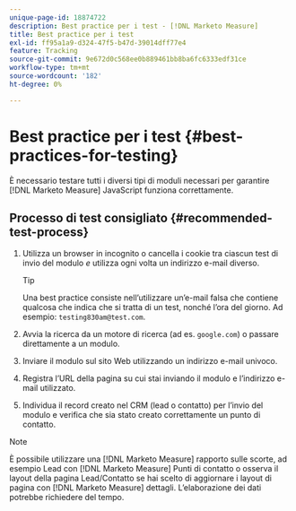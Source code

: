 ```yaml
---
unique-page-id: 18874722
description: Best practice per i test - [!DNL Marketo Measure]
title: Best practice per i test
exl-id: ff95a1a9-d324-47f5-b47d-39014dff77e4
feature: Tracking
source-git-commit: 9e672d0c568ee0b889461bb8ba6fc6333edf31ce
workflow-type: tm+mt
source-wordcount: '182'
ht-degree: 0%

---
```


# Best practice per i test {#best-practices-for-testing}

È necessario testare tutti i diversi tipi di moduli necessari per garantire [!DNL Marketo Measure] JavaScript funziona correttamente.

## Processo di test consigliato {#recommended-test-process}

1. Utilizza un browser in incognito o cancella i cookie tra ciascun test di invio del modulo _e_ utilizza ogni volta un indirizzo e-mail diverso.

   >[!TIP]
   >
   >Una best practice consiste nell’utilizzare un’e-mail falsa che contiene qualcosa che indica che si tratta di un test, nonché l’ora del giorno. Ad esempio: `testing830am@test.com`.

1. Avvia la ricerca da un motore di ricerca (ad es. `google.com`) o passare direttamente a un modulo.

1. Inviare il modulo sul sito Web utilizzando un indirizzo e-mail univoco.

1. Registra l’URL della pagina su cui stai inviando il modulo e l’indirizzo e-mail utilizzato.

1. Individua il record creato nel CRM (lead o contatto) per l’invio del modulo e verifica che sia stato creato correttamente un punto di contatto.

>[!NOTE]
>
>È possibile utilizzare una [!DNL Marketo Measure] rapporto sulle scorte, ad esempio Lead con [!DNL Marketo Measure] Punti di contatto o osserva il layout della pagina Lead/Contatto se hai scelto di aggiornare i layout di pagina con [!DNL Marketo Measure] dettagli. L’elaborazione dei dati potrebbe richiedere del tempo.
